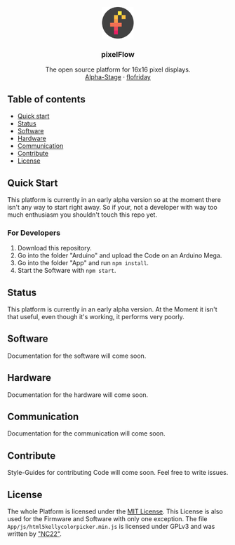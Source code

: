 <p align="center">
  <a>
    <img src="Images/logo.png" width=72 height=72>
  </a>

  <h3 align="center">pixelFlow</h3>

  <p align="center">
    The open source platform for 16x16 pixel displays.
    <br>
    <a href="#status">Alpha-Stage</a>
    &middot;
    <a href="https://www.github.com/flofriday">flofriday</a>
  </p>
</p>


## Table of contents

- [Quick start](#quick-start)
- [Status](#status)
- [Software](#software)
- [Hardware](#hardware)
- [Communication](#communication)
- [Contribute](#contribute)
- [License](#license)

## Quick Start
This platform is currently in an early alpha version so at the moment there isn't any
way to start right away. So if your, not a developer with way too much enthusiasm
you shouldn't touch this repo yet.

### For Developers
1. Download this repository.
2. Go into the folder "Arduino" and upload the Code on an Arduino Mega.
3. Go into the folder "App" and run `npm install`.
4. Start the Software with `npm start`.

## Status
This platform is currently in an early alpha version.
At the Moment it isn't that useful, even though it's working, it performs very poorly.

## Software
Documentation for the software will come soon.

## Hardware
Documentation for the hardware will come soon.

## Communication
Documentation for the communication will come soon.

## Contribute
Style-Guides for contributing Code will come soon.
Feel free to write issues.

## License
The whole Platform is licensed under the [MIT License](LICENSE).
This License is also used for the Firmware and Software with only one exception.
The file `App/js/html5kellycolorpicker.min.js` is licensed under GPLv3 and was
written by ["NC22"](https://github.com/NC22/HTML5-Color-Picker).

